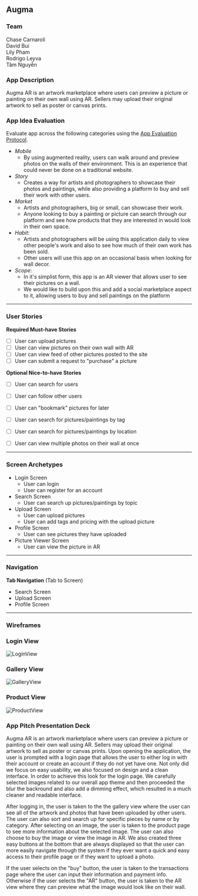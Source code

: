 ## Augma

### Team
Chase Carnaroli  
David Bui  
Lily Pham  
Rodrigo Leyva  
Tâm Nguyễn  


### App Description
Augma AR is an artwork marketplace where users can preview a picture or painting on their own wall using AR. Sellers may upload their original artwork to sell as poster or canvas prints.

### App Idea Evaluation
Evaluate app across the following categories using the [App Evaluation Protocol](https://courses.codepath.com/courses/ios_university/pages/group_project/01_app_brainstorming_guide).

- *Mobile*
    - By using augmented reality, users can walk around and preview photos on the walls of their environment. This is an experience that could never be done on a traditional website.
- *Story*
    - Creates a way for artists and photographers to showcase their photos and paintings, while also providing a platform to buy and sell their work with other users.
- *Market*
    - Artists and photographers, big or small, can showcase their work. 
    - Anyone looking to buy a painting or picture can search through our platform and see how products that they are interested in would look in their own space.
- *Habit*: 
    - Artists and photographers will be using this application daily to view other people's work and also to see how much of their own work has been sold.
    - Other users will use this app on an occasional basis when looking for wall decor.
- *Scope*:
    - In it's simplist form, this app is an AR viewer that allows user to see their pictures on a wall.
    - We would like to build upon this and add a social marketplace aspect to it, allowing users to buy and sell paintings on the platform

---

### User Stories

**Required Must-have Stories**
- [ ] User can upload pictures  
- [ ] User can view pictures on their own wall with AR  
- [ ] User can view feed of other pictures posted to the site  
- [ ] User can submit a request to "purchase" a picture  

**Optional Nice-to-have Stories**
- [ ] User can search for users
- [ ] User can follow other users
- [ ] User can "bookmark" pictures for later
- [ ] User can search for pictures/paintings by tag
- [ ] User can search for pictures/paintings by location
- [ ] User can view multiple photos on their wall at once


---
### Screen Archetypes

 * Login Screen
     * User can login
     * User can register for an account
 * Search Screen
     * User can search up pictures/paintings by topic 
 * Upload Screen
     * User can upload pictures
     * User can add tags and pricing with the upload picture
 * Profile Screen
     * User can see pictures they have uploaded
 * Picture Viewer Screen
     * User can view the picture in AR
---
### Navigation

**Tab Navigation** (Tab to Screen)
 * Search Screen
 * Upload Screen
 * Profile Screen

---
### Wireframes
### Login View
![LoginView](/Augma/wireframes/LoginView.png?raw=true)

### Gallery View
![GalleryView](/Augma/wireframes/GalleryView.png?raw=true)

### Product View
![ProductView](/Augma/wireframes/ProductView.png?raw=true)

### App Pitch Presentation Deck
Augma AR is an artwork marketplace where users can preview a picture or painting on their own wall using AR. Sellers may upload their original artwork to sell as poster or canvas prints. Upon opening the application, the user is prompted with a login page that allows the user to either log in with their account or create an account if they do not yet have one. Not only did we focus on easy usability, we also focused on design and a clean interface. In order to achieve this look for the login page. We carefully selected images related to our overall app theme and then proceeded the blur the backround and also add a dimming effect, which resulted in a much cleaner and readable interface. 

After logging in, the user is taken to the the gallery view where the user can see all of the artwork and photos that have been uploaded by other users. The user can also sort and search up for specific pieces by name or by category. After selecting on an image, the user is taken to the product page to see more information about the selected image. The user can also choose to buy the image or view the image in AR. We also created three easy buttons at the bottom that are always displayed so that the user can more easily navigate through the system if they ever want a quick and easy access to their profile page or if they want to upload a photo. 

If the user selects on the "buy" button, the user is taken to the transactions page where the user can input their information and payment info. Otherwise if the user selects the "AR" button, the user is taken to the AR view where they can preview what the image would look like on their wall. 

